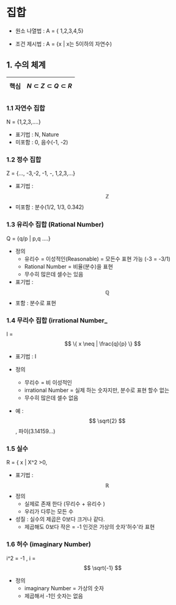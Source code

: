 # 집합 


- 원소 나열법 : A = { 1,2,3,4,5}

- 조건 제시법 : A = {x | x는 5이하의 자연수) 

## 1. 수의 체계 

|핵심 |$$ N \subset Z \subset Q \subset R   $$|
|-|-|


### 1.1 자연수 집합 

N = {1,2,3,....} 

- 표기법 : N, Nature 
- 미포함 : 0, 음수(-1, -2)

### 1.2 정수 집합 

Z = {..., -3,-2, -1, -, 1,2,3,...}


- 표기법 : $$ \mathbb{Z} $$ 
- 미포함 : 분수(1/2, 1/3, 0.342)



### 1.3 유리수 집합 (Rational Number)

Q = {q/p | p,q ....} 

- 정의
    - 유리수 = 이성적인(Reasonable) = 모든수 표현 가능 (-3 = -3/1)
    - Rational Number = 비율(분수)을 표현
    - 무수히 많은데 셀수는 있음 
- 표기법 : $$ 	\mathbb{Q} $$ 
- 포함 : 분수로 표현




### 1.4 무리수 집합 (irrational Number_

I = $$ \{ x \neq | \frac{q}{p} \} $$

- 표기법 : I 
- 정의 
    - 무리수 = 비 이성적인 
    - irrational Number = 실제 하는 숫자지만, 분수로 표현 할수 없는 
    - 무수히 많은데 셀수 없음 
    
- 예 : $$ \sqrt{2} $$, 파이(3.14159...) 


### 1.5 실수 

R = { x | X^2 >0, 

- 표기법 : $$ \mathbb{R} $$
- 정의 
    - 실제로 존재 한다 (무리수 + 유리수 )
    - 우리가 다루는 모든 수 
- 성질 : 실수의 제곱은 0보다 크거나 같다. 
    - 제곱해도 0보다 작은 = -1 인것은 가상의 숫자'허수'라 표현 


### 1.6 허수 (imaginary Number)

i^2 = -1 , i = $$ \sqrt{-1} $$

- 정의 
    - imaginary Number = 가상의 숫자 
    - 제곱해서 -1인 숫자는 없음 


